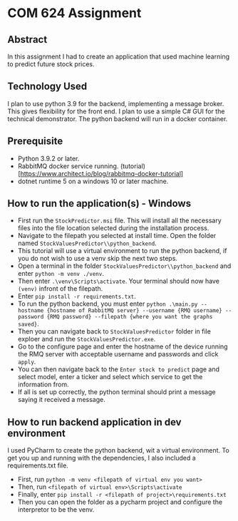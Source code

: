 # COM 624 Assignment

## Abstract

In this assignment I had to create an application that used machine learning to predict future stock prices.

## Technology Used

I plan to use python 3.9 for the backend, implementing a message broker. This gives flexibility for the 
front end. I plan to use a simple C# GUI for the technical demonstrator. The python backend will run in a docker
container.

## Prerequisite

- Python 3.9.2 or later.
- RabbitMQ docker service running. (tutorial)[https://www.architect.io/blog/rabbitmq-docker-tutorial]
- dotnet runtime 5 on a windows 10 or later machine.

## How to run the application(s) - Windows

- First run the `StockPredictor.msi` file. This will install all the necessary files into the file location selected during the installation process. 
- Navigate to the filepath you selected at install time. Open the folder named `StockValuesPredictor\\python_backend`.
- This tutorial will use a virtual environment to run the python backend, if you do not wish to use a venv skip the next two steps.
- Open a terminal in the folder `StockValuesPredictor\\python_backend` and enter `python -m venv ./venv`.
- Then enter `.\venv\Scripts\activate`. Your terminal should now have `(venv)` infront of the filepath.
- Enter `pip install -r requirements.txt`.
- To run the python backend, you must enter `python .\main.py --hostname {hostname of RabbitMQ server} --username {RMQ username} --password {RMQ password} --filepath {where you want the graphs saved}`.
- Then you can navigate back to `StockValuesPredictor` folder in file exploer and run the `StockValuesPredictor.exe`.
- Go to the configure page and enter the hostname of the device running the RMQ server with acceptable username and passwords and click `apply`.
- You can then navigate back to the `Enter stock to predict` page and select model, enter a ticker and select which service to get the information from.
- If all is set up correctly, the python terminal should print a message saying it received a message.



## How to run backend application in dev environment

I used PyCharm to create the python backend, wit a virtual environment. To get you up and running with the dependencies,
I also included a requirements.txt file.

- First, run `python -m venv <filepath of virtual env you want>`
- Then, run `<filepath of virtual env>\Scripts\activate`
- Finally, enter `pip install -r <filepath of project>\requirements.txt`
- Then you can open the folder as a pycharm project and configure the interpretor to be the venv.
